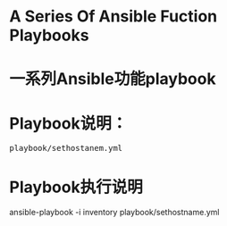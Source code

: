 # A Series Of Ansible Fuction  Playbooks
# 一系列Ansible功能playbook

# Playbook说明：
<pre>
playbook/sethostanem.yml 
</pre>

# Playbook执行说明
  ansible-playbook -i inventory playbook/sethostname.yml

